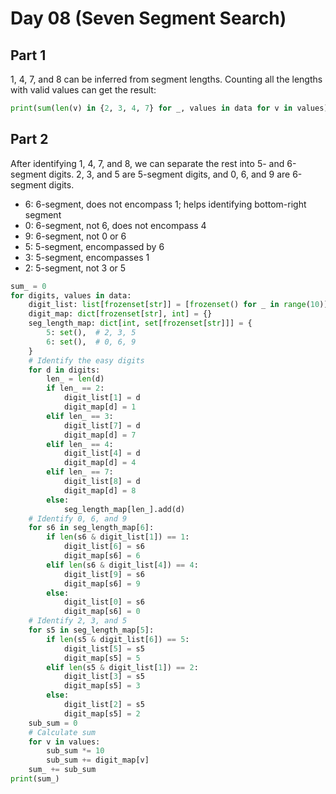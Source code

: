 # Day 08 (Seven Segment Search)

## Part 1

1, 4, 7, and 8 can be inferred from segment lengths. Counting all the lengths with
valid values can get the result:

```py
print(sum(len(v) in {2, 3, 4, 7} for _, values in data for v in values))
```

## Part 2

After identifying 1, 4, 7, and 8, we can separate the rest into 5- and 6-segment digits.
2, 3, and 5 are 5-segment digits, and 0, 6, and 9 are 6-segment digits.

* 6: 6-segment, does not encompass 1; helps identifying bottom-right segment
* 0: 6-segment, not 6, does not encompass 4
* 9: 6-segment, not 0 or 6
* 5: 5-segment, encompassed by 6
* 3: 5-segment, encompasses 1
* 2: 5-segment, not 3 or 5

```py
sum_ = 0
for digits, values in data:
    digit_list: list[frozenset[str]] = [frozenset() for _ in range(10)]
    digit_map: dict[frozenset[str], int] = {}
    seg_length_map: dict[int, set[frozenset[str]]] = {
        5: set(),  # 2, 3, 5
        6: set(),  # 0, 6, 9
    }
    # Identify the easy digits
    for d in digits:
        len_ = len(d)
        if len_ == 2:
            digit_list[1] = d
            digit_map[d] = 1
        elif len_ == 3:
            digit_list[7] = d
            digit_map[d] = 7
        elif len_ == 4:
            digit_list[4] = d
            digit_map[d] = 4
        elif len_ == 7:
            digit_list[8] = d
            digit_map[d] = 8
        else:
            seg_length_map[len_].add(d)
    # Identify 0, 6, and 9
    for s6 in seg_length_map[6]:
        if len(s6 & digit_list[1]) == 1:
            digit_list[6] = s6
            digit_map[s6] = 6
        elif len(s6 & digit_list[4]) == 4:
            digit_list[9] = s6
            digit_map[s6] = 9
        else:
            digit_list[0] = s6
            digit_map[s6] = 0
    # Identify 2, 3, and 5
    for s5 in seg_length_map[5]:
        if len(s5 & digit_list[6]) == 5:
            digit_list[5] = s5
            digit_map[s5] = 5
        elif len(s5 & digit_list[1]) == 2:
            digit_list[3] = s5
            digit_map[s5] = 3
        else:
            digit_list[2] = s5
            digit_map[s5] = 2
    sub_sum = 0
    # Calculate sum
    for v in values:
        sub_sum *= 10
        sub_sum += digit_map[v]
    sum_ += sub_sum
print(sum_)
```
